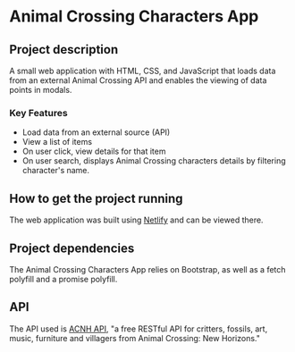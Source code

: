 # Animal Crossing Characters App

## Project description
A small web application with HTML, CSS, and JavaScript that loads data from an external Animal Crossing API and enables the viewing of data points in modals. 

### Key Features
* Load data from an external source (API)
* View a list of items
* On user click, view details for that item
* On user search, displays Animal Crossing characters details by filtering character's name. 

## How to get the project running
The web application was built using [Netlify]([https://kayleebowers.github.io/animal-crossing-characters-app/](https://animalcrossingapp.netlify.app/)) and can be viewed there.  

## Project dependencies
The Animal Crossing Characters App relies on Bootstrap, as well as a fetch polyfill and a promise polyfill. 

## API
The API used is [ACNH API](https://acnhapi.com/), "a free RESTful API for critters, fossils, art, music, furniture and villagers from Animal Crossing: New Horizons."
